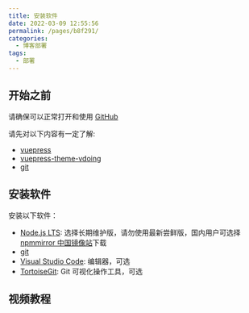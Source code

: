 ```yaml
---
title: 安装软件
date: 2022-03-09 12:55:56
permalink: /pages/b8f291/
categories:
  - 博客部署
tags:
  - 部署
---
```

<!-- more -->

## 开始之前

请确保可以正常打开和使用 [GitHub](https://github.com)

请先对以下内容有一定了解:

- [vuepress](https://v1.vuepress.vuejs.org)
- [vuepress-theme-vdoing](https://doc.xugaoyi.com/)
- [git](https://git-scm.com/)

## 安装软件

安装以下软件：

- [Node.js LTS](https://nodejs.org/zh-cn/): 选择长期维护版，请勿使用最新尝鲜版，国内用户可选择[npmmirror 中国镜像站](https://registry.npmmirror.com/binary.html?path=node/latest-v16.x/)下载
- [git](https://git-scm.com/)
- [Visual Studio Code](https://code.visualstudio.com/): 编辑器，可选
- [TortoiseGit](https://tortoisegit.org/): Git 可视化操作工具，可选

## 视频教程

<Artplayer :src="{url:'https://user-images.githubusercontent.com/26868745/161530488-964dbb22-0dc8-44c5-a630-da3b17c190f6.mp4'}" />
